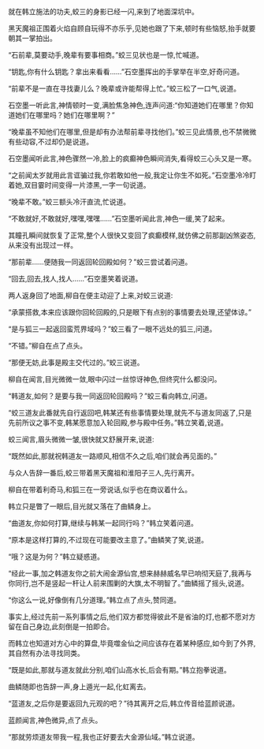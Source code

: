 
就在韩立施法的功夫,蛟三的身影已经一闪,来到了地面深坑中。

黑天魔祖正围着火焰自顾自玩得不亦乐乎,见她也跟了下来,顿时有些恼怒,抬手就要朝其一掌拍出。

“石前辈,莫要动手,晚辈有要事相商。”蛟三见状也是一惊,忙喊道。

“钥匙,你有什么钥匙？拿出来看看……”石空墨挥出的手掌举在半空,好奇问道。

“前辈不是一直在寻找妻儿么？晚辈或许能帮得上忙。”蛟三松了一口气,说道。

石空墨一听此言,神情顿时一变,满脸焦急神色,连声问道:“你知道她们在哪里？你知道她们在哪里吗？她们在哪里啊？”

“晚辈虽不知他们在哪里,但是却有办法帮前辈寻找他们。”蛟三见此情景,也不禁微微有些动容,不过却仍是说道。

石空墨闻听此言,神色骤然一冷,脸上的疯癫神色瞬间消失,看得蛟三心头又是一寒。

“之前闻太岁就用此言诓骗过我,你若敢如他一般,我定让你生不如死。”石空墨冷冷盯着她,双目霎时间变得一片漆黑,一字一句说道。

“晚辈不敢。”蛟三额头冷汗直流,忙说道。

“不敢就好,不敢就好,嘿嘿,嘿嘿……”石空墨听闻此言,神色一缓,笑了起来。

其瞳孔瞬间就恢复了正常,整个人很快又变回了疯癫模样,就仿佛之前那副凶煞姿态,从来没有出现过一样。

“那前辈……便随我一同返回轮回殿如何？”蛟三尝试着问道。

“回去,回去,找人,找人……”石空墨笑着说道。

两人返身回了地面,柳自在便主动迎了上来,对蛟三说道:

“承蒙搭救,本来应该跟你回轮回殿的,只是眼下有点别的事情要去处理,还望体谅。”

“是与狐三一起返回蛮荒界域吗？”蛟三看了一眼不远处的狐三,问道。

“不错。”柳自在点了点头。

“那便无妨,此事是殿主交代过的。”蛟三说道。

柳自在闻言,目光微微一敛,眼中闪过一丝惊讶神色,但终究什么都没问。

“韩道友,如何？是要与我一同返回轮回殿吗？”蛟三看向韩立,问道。

“蛟三道友此番就先自行返回吧,韩某还有些事情要处理,就先不与道友同返了,只是先前所议之事不变,韩某愿意加入轮回殿,参与殿中任务。”韩立笑着,说道。

蛟三闻言,眉头微微一皱,很快就又舒展开来,说道:

“既然如此,那就祝韩道友一路顺风,相信不久之后,咱们就会再见面的。”

与众人告辞一番后,蛟三带着黑天魔祖和淮阳子三人,先行离开。

柳自在带着利奇马,和狐三在一旁说话,似乎也在商议着什么。

韩立只是瞥了一眼后,目光就又落在了曲鳞身上。

“曲道友,你如何打算,继续与韩某一起同行吗？”韩立笑着问道。

“原本是这样打算的,不过现在可能要改主意了。”曲鳞笑了笑,说道。

“哦？这是为何？”韩立疑惑道。

“经此一事,加之韩道友你之前大闹金源仙宫,想来赫赫威名早已响彻天庭了,我再与你同行,岂不是竖起一杆让人前来围剿的大旗,太不明智了。”曲鳞摇了摇头,说道。

“你这么一说,好像倒有几分道理。”韩立点了点头,赞同道。

事实上,经过先前一系列事情之后,他们双方都觉得彼此不是省油的灯,也都不愿对方留在自己身边,此刻倒是一拍即合。

而韩立也知道对方心中的算盘,毕竟噬金仙之间应该存在着某种感应,如今到了外界,其自然有办法寻找同类。

“既是如此,那就与道友就此分别,咱们山高水长,后会有期。”韩立抱拳说道。

曲鳞随即也告辞一声,身上遁光一起,化虹离去。

“蓝道友,之后你是要返回九元观的吧？”待其离开之后,韩立传音给蓝颜说道。

蓝颜闻言,神色微异,点了点头。

“那就劳烦道友带我一程,我也正好要去大金源仙域。”韩立说道。